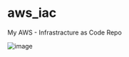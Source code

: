 # aws_iac
My AWS - Infrastracture as Code Repo

![image](https://github.com/Menzo747/aws_iac/assets/67192845/9a7e3ed2-1524-439b-a48c-422604597611)

